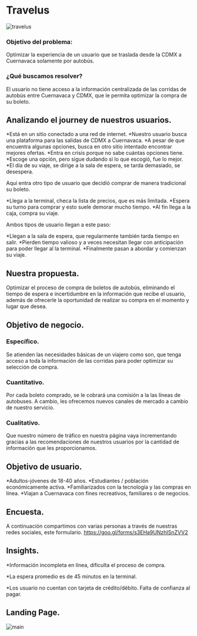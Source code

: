 # Travelus
![travelus](https://user-images.githubusercontent.com/32876178/38665325-c04f0ff8-3e01-11e8-9ceb-ee3c118aedf6.png)
### Objetivo del problema:

Optimizar la experiencia de un usuario que se traslada desde la CDMX a Cuernavaca solamente por autobús.

### ¿Qué buscamos resolver?

El usuario no tiene acceso a la información centralizada de las corridas de autobús entre Cuernavaca y CDMX, que le permita optimizar la compra de su boleto.

## Analizando el journey de nuestros usuarios.

*Está en un sitio conectado a una red de internet.
*Nuestro usuario busca una plataforma para las salidas de CDMX a Cuernavaca.
*A pesar de que encuentra algunas opciones, busca en otro sitio intentado encontrar mejores ofertas.
*Entra en crisis porque no sabe cuántas opciones tiene.
*Escoge una opción, pero sigue dudando si lo que escogió, fue lo mejor.
*El día de su viaje, se dirige a la sala de espera, se tarda demasiado, se desespera.

Aquí entra otro tipo de usuario que decidió comprar de manera tradicional su boleto.

*Llega a la terminal, checa la lista de precios, que es más limitada.
*Espera su turno para comprar y esto suele demorar mucho tiempo.
*Al fin llega a la caja, compra su viaje.

Ambos tipos de usuario llegan a este paso:

*Llegan a la sala de espera, que regularmente también tarda tiempo en salir.
*Pierden tiempo valioso y a veces necesitan llegar con anticipación para poder llegar al la terminal.
*Finalmente pasan a abordar y comienzan su viaje.

## Nuestra propuesta.

Optimizar el proceso de compra de boletos de autobús, eliminando el tiempo de espera e incertidumbre en la información que recibe el usuario, además de ofrecerle   la oportunidad de realizar su compra en el momento y lugar que desea.

## Objetivo de negocio.

### Específico.
Se atienden las necesidades básicas de un viajero como son, que tenga acceso a toda la información de las corridas para poder optimizar su selección de compra.
### Cuantitativo.
Por cada boleto comprado, se le cobrará una comisión a la las líneas de autobuses. A cambio, les ofrecemos nuevos canales de mercado a cambio de nuestro servicio.
### Cualitativo.
Que nuestro número de tráfico en nuestra página vaya incrementando gracias a las recomendaciones de nuestros usuarios por la cantidad de información que les proporcionamos.

## Objetivo de usuario.

*Adultos-jóvenes de 18-40 años.
*Estudiantes / población económicamente activa.
*Familiarizados con la tecnología y las compras en línea.
*Viajan a Cuernavaca con fines recreativos, familiares o de negocios.

## Encuesta.

A continuación compartimos con varias personas a través de nuestras redes sociales, este formulario.
https://goo.gl/forms/s3EHa9UNzhISnZVV2

## Insights.

*Información incompleta en línea, dificulta el proceso de compra.

*La espera promedio es de 45 minutos en la terminal.

*Los usuario no cuentan con tarjeta de crédito/débito. Falta de confianza al pagar.

## Landing Page.
![main](https://user-images.githubusercontent.com/32876178/38665737-c0a87baa-3e02-11e8-9f33-543f6849fd3c.png)





